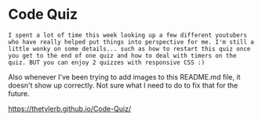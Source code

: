 # Code Quiz


    I spent a lot of time this week looking up a few different youtubers who have really helped put things into perspective for me. I'm still a little wonky on some details... such as how to restart this quiz once you get to the end of one quiz and how to deal with timers on the quiz. BUT you can enjoy 2 quizzes with responsive CSS :)

Also whenever I've been trying to add images to this README.md file, it doesn't show up correctly. Not sure what I need to do to fix that for the future. 

https://thetylerb.github.io/Code-Quiz/

